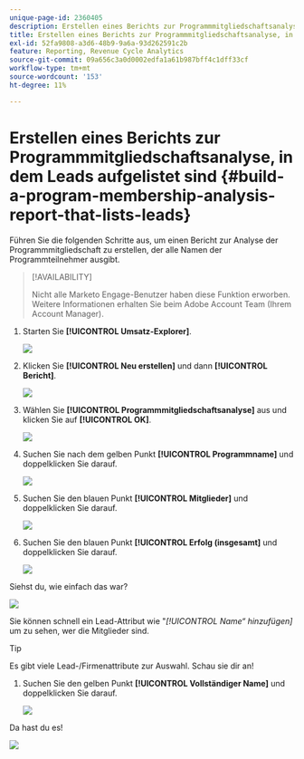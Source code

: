 ```yaml
---
unique-page-id: 2360405
description: Erstellen eines Berichts zur Programmmitgliedschaftsanalyse, in dem Leads aufgelistet sind - Marketo-Dokumente - Produktdokumentation
title: Erstellen eines Berichts zur Programmmitgliedschaftsanalyse, in dem Leads aufgelistet sind
exl-id: 52fa9808-a3d6-48b9-9a6a-93d262591c2b
feature: Reporting, Revenue Cycle Analytics
source-git-commit: 09a656c3a0d0002edfa1a61b987bff4c1dff33cf
workflow-type: tm+mt
source-wordcount: '153'
ht-degree: 11%

---
```


# Erstellen eines Berichts zur Programmmitgliedschaftsanalyse, in dem Leads aufgelistet sind {#build-a-program-membership-analysis-report-that-lists-leads}

Führen Sie die folgenden Schritte aus, um einen Bericht zur Analyse der Programmmitgliedschaft zu erstellen, der alle Namen der Programmteilnehmer ausgibt.

>[!AVAILABILITY]
>
>Nicht alle Marketo Engage-Benutzer haben diese Funktion erworben. Weitere Informationen erhalten Sie beim Adobe Account Team (Ihrem Account Manager).

1. Starten Sie **[!UICONTROL Umsatz-Explorer]**.

   ![](assets/one.png)

1. Klicken Sie **[!UICONTROL Neu erstellen]** und dann **[!UICONTROL Bericht]**.

   ![](assets/two.png)

1. Wählen Sie **[!UICONTROL Programmmitgliedschaftsanalyse]** aus und klicken Sie auf **[!UICONTROL OK]**.

   ![](assets/three.png)

1. Suchen Sie nach dem gelben Punkt **[!UICONTROL Programmname]** und doppelklicken Sie darauf.

   ![](assets/four.png)

1. Suchen Sie den blauen Punkt **[!UICONTROL Mitglieder]** und doppelklicken Sie darauf.

   ![](assets/five.png)

1. Suchen Sie den blauen Punkt **[!UICONTROL Erfolg (insgesamt]** und doppelklicken Sie darauf.

   ![](assets/six.png)

Siehst du, wie einfach das war?

![](assets/seven.png)

Sie können schnell ein Lead-Attribut wie &quot;_[!UICONTROL Name“ hinzufügen]_ um zu sehen, wer die Mitglieder sind.

>[!TIP]
>
>Es gibt viele Lead-/Firmenattribute zur Auswahl. Schau sie dir an!

1. Suchen Sie den gelben Punkt **[!UICONTROL Vollständiger Name]** und doppelklicken Sie darauf.

   ![](assets/eight.png)

Da hast du es!

![](assets/nine.png)
